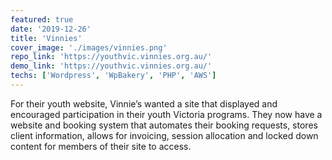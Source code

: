 ```yaml
---
featured: true
date: '2019-12-26'
title: 'Vinnies'
cover_image: './images/vinnies.png'
repo_link: 'https://youthvic.vinnies.org.au/'
demo_link: 'https://youthvic.vinnies.org.au/'
techs: ['Wordpress', 'WpBakery', 'PHP', 'AWS']
---
```


For their youth website, Vinnie’s wanted a site that displayed and encouraged participation in their youth Victoria programs. They now have a website and booking system that automates their booking requests, stores client information, allows for invoicing, session allocation and locked down content for members of their site to access.
